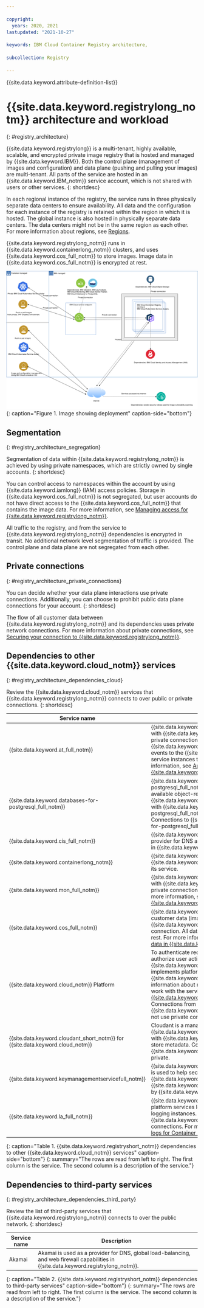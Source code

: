 ```yaml
---

copyright:
  years: 2020, 2021
lastupdated: "2021-10-27"

keywords: IBM Cloud Container Registry architecture,

subcollection: Registry

---
```


{{site.data.keyword.attribute-definition-list}}

# {{site.data.keyword.registrylong_notm}} architecture and workload
{: #registry_architecture}

{{site.data.keyword.registrylong}} is a multi-tenant, highly available, scalable, and encrypted private image registry that is hosted and managed by {{site.data.keyword.IBM}}. Both the control plane (management of images and configuration) and data plane (pushing and pulling your images) are multi-tenant. All parts of the service are hosted in an {{site.data.keyword.IBM_notm}} service account, which is not shared with users or other services.
{: shortdesc}

In each regional instance of the registry, the service runs in three physically separate data centers to ensure availability. All data and the configuration for each instance of the registry is retained within the region in which it is hosted. The global instance is also hosted in physically separate data centers. The data centers might not be in the same region as each other. For more information about regions, see [Regions](/docs/Registry?topic=Registry-registry_overview#registry_regions).

{{site.data.keyword.registrylong_notm}} runs in {{site.data.keyword.containerlong_notm}} clusters, and uses {{site.data.keyword.cos_full_notm}} to store images. Image data in {{site.data.keyword.cos_full_notm}} is encrypted at rest.

![Image showing deployment.](images/container-registry_deployment_model.svg "Image showing deployment in your account, MZRs, public ingress, private ingress, customer data flows, and dependencies (public and private)."){: caption="Figure 1. Image showing deployment" caption-side="bottom"}

## Segmentation
{: #registry_architecture_segregation}

Segmentation of data within {{site.data.keyword.registrylong_notm}} is achieved by using private namespaces, which are strictly owned by single accounts.
{: shortdesc}

You can control access to namespaces within the account by using {{site.data.keyword.iamlong}} (IAM) access policies. Storage in {{site.data.keyword.cos_full_notm}} is not segregated, but user accounts do not have direct access to the {{site.data.keyword.cos_full_notm}} that contains the image data. For more information, see [Managing access for {{site.data.keyword.registrylong_notm}}](/docs/Registry?topic=Registry-iam).

All traffic to the registry, and from the service to {{site.data.keyword.registrylong_notm}} dependencies is encrypted in transit. No additional network level segmentation of traffic is provided. The control plane and data plane are not segregated from each other.

## Private connections
{: #registry_architecture_private_connections}

You can decide whether your data plane interactions use private connections. Additionally, you can choose to prohibit public data plane connections for your account.
{: shortdesc}

The flow of all customer data between {{site.data.keyword.registrylong_notm}} and its dependencies uses private network connections. For more information about private connections, see [Securing your connection to {{site.data.keyword.registrylong_notm}}](/docs/Registry?topic=Registry-registry_private).

## Dependencies to other {{site.data.keyword.cloud_notm}} services
{: #registry_architecture_dependencies_cloud}

Review the {{site.data.keyword.cloud_notm}} services that {{site.data.keyword.registrylong_notm}} connects to over public or private connections.
{: shortdesc}

| Service name | Description |
|------------|-------------------------------------|
| {{site.data.keyword.at_full_notm}} | {{site.data.keyword.registrylong_notm}} integrates with {{site.data.keyword.at_short}}, by using a private connection, to forward {{site.data.keyword.registryshort_notm}} audit events to the {{site.data.keyword.at_short}} service instances that you set up. For more information, see [Auditing events for {{site.data.keyword.registryshort_notm}}](/docs/Registry?topic=Registry-at_events). |
| {{site.data.keyword.databases-for-postgresql_full_notm}} | {{site.data.keyword.databases-for-postgresql_full_notm}} is a fully managed, highly available object-relational SQL database. {{site.data.keyword.registrylong_notm}} integrates with {{site.data.keyword.databases-for-postgresql_full_notm}} to store metadata. Connections to {{site.data.keyword.databases-for-postgresql_full_notm}} are private. |
| {{site.data.keyword.cis_full_notm}} | {{site.data.keyword.cis_full_notm}} is used as a provider for DNS and load-balancing capabilities in {{site.data.keyword.registrylong_notm}}. |
| {{site.data.keyword.containerlong_notm}} | {{site.data.keyword.registrylong_notm}} uses {{site.data.keyword.containerlong_notm}} to run its service. |
| {{site.data.keyword.mon_full_notm}} | {{site.data.keyword.registrylong_notm}} integrates with {{site.data.keyword.mon_short}}, by using a private connection, to send platform metrics. For more information, see [Monitoring metrics for {{site.data.keyword.registrylong_notm}}](/docs/Registry?topic=Registry-registry_monitor). |
| {{site.data.keyword.cos_full_notm}} | {{site.data.keyword.registryshort_notm}} stores customer data (images) in {{site.data.keyword.cos_short}} by using a private connection. All data is encrypted in transit and at rest. For more information, see [Managing your data in {{site.data.keyword.registrylong_notm}}](/docs/Registry?topic=Registry-delete-data).|
| {{site.data.keyword.cloud_notm}} Platform | To authenticate requests to the service and authorize user actions, {{site.data.keyword.registrylong_notm}} implements platform and service access roles in {{site.data.keyword.iamshort}} (IAM). For more information about required IAM permissions to work with the service, see [Managing access for {{site.data.keyword.registryshort_notm}}](/docs/Registry?topic=Registry-iam). Connections from {{site.data.keyword.registrylong_notm}} to IAM do not use private connections. |
| {{site.data.keyword.cloudant_short_notm}} for {{site.data.keyword.cloud_notm}} | Cloudant is a managed, distributed database. {{site.data.keyword.registrylong_notm}} integrates with {{site.data.keyword.cloudant_short_notm}} to store metadata. Connections to {{site.data.keyword.cloudant_short_notm}} are private. |
| {{site.data.keyword.keymanagementservicefull_notm}} | {{site.data.keyword.keymanagementserviceshort}} is used to help secure the parts of {{site.data.keyword.containerlong_notm}} and {{site.data.keyword.cos_full_notm}} that are used by {{site.data.keyword.registrylong_notm}}. |
| {{site.data.keyword.la_full_notm}} | {{site.data.keyword.registrylong_notm}} generates platform services logs, which are displayed in your logging instances. The logs are sent to {{site.data.keyword.la_full_notm}} by using private connections. For more information, see [Analyzing logs for Container Registry](/docs/Registry?topic=Registry-registry_logs). |
{: caption="Table 1. {{site.data.keyword.registryshort_notm}} dependencies to other {{site.data.keyword.cloud_notm}} services" caption-side="bottom"}
{: summary="The rows are read from left to right. The first column is the service. The second column is a description of the service."}

## Dependencies to third-party services
{: #registry_architecture_dependencies_third_party}

Review the list of third-party services that {{site.data.keyword.registrylong_notm}} connects to over the public network.
{: shortdesc}

| Service name | Description |
|------------|-------------------------------------|
| Akamai | Akamai is used as a provider for DNS, global load-balancing, and web firewall capabilities in {{site.data.keyword.registrylong_notm}}. |
{: caption="Table 2. {{site.data.keyword.registryshort_notm}} dependencies to third-party services" caption-side="bottom"}
{: summary="The rows are read from left to right. The first column is the service. The second column is a description of the service."}



